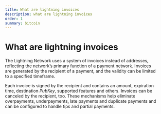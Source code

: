 ```yaml
---
title: What are lightning invoices
description: what are lightning invoices 
order: 1
summary: bitcoin
---
```


# What are lightning invoices

The Lightning Network uses a system of invoices instead of addresses, reflecting the network’s primary function of a 
payment network. Invoices are generated by the recipient of a payment, and the validity can be limited  to a specified timeframe.

Each invoice is signed by the recipient and contains an amount, expiration time, destination _*PubKey*_, supported features 
and others. Invoices can be canceled by the recipient, too.  These mechanisms help eliminate overpayments, underpayments,
late payments and duplicate payments and can be configured to handle tips and partial payments.
